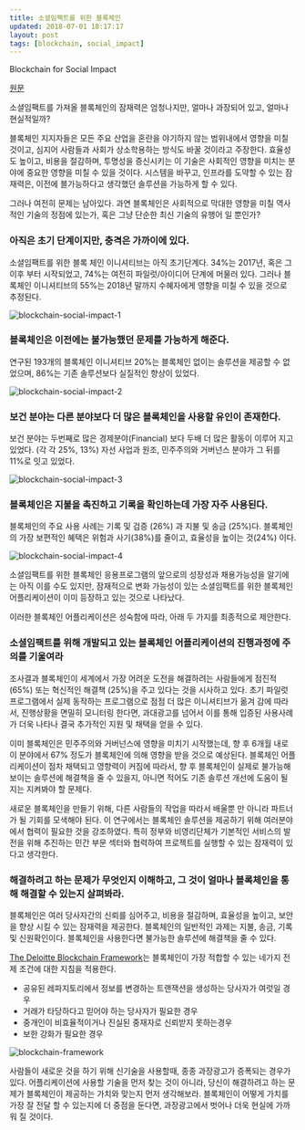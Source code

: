 ```yaml
---
title: 소셜임팩트를 위한 블록체인
updated: 2018-07-01 18:17:17
layout: post
tags: [blockchain, social_impact]
---
```


Blockchain for Social Impact

[원문](https://www.gsb.stanford.edu/sites/gsb/files/publication-pdf/study-blockchain-impact-moving-beyond-hype_0.pdf)

소셜임팩트를 가져올 블록체인의 잠재력은 엄청나지만, 얼마나 과장되어 있고, 얼마나 현실적일까?

블록체인 지지자들은 모든 주요 산업을 혼란을 야기하지 않는 범위내에서 영향을 미칠 것이고, 심지어 사람들과 사회가 상소학용하는 방식도 바꿀 것이라고 주장한다. 효율성도 높이고, 비용을 절감하며, 투명성을 증신시키는 이 기술은 사회적인 영향을 미치는 분야에 중요한 영향을 미칠 수 있을 것이다. 시스템을 바꾸고, 인프라를 도약할 수 있는 잠재력은, 이전에 블가능하다고 생각했던 솔루션을 가능하게 할 수 있다.

그러나 여전히 문제는 남아있다. 과연 블록체인은 사회적으로 막대한 영향을 미칠 역사적인 기술의 정점에 있는가, 혹은 그냥 단순한 최신 기술의 유행어 일 뿐인가?

### 아직은 초기 단계이지만, 충격은 가까이에 있다.

소셜임팩트를 위한 블록 체인 이니셔티브는 아직 초기단계다. 34%는 2017년, 혹은 그 이후 부터 시작되었고, 74%는 여전히 파일럿/아이디어 단계에 머물러 있다. 그러나 블록체인 이니셔티브의 55%는 2018년 말까지 수혜자에게 영향을 미칠 수 있을 것으로 추정된다.

![blockchain-social-impact-1](/images/2018/07/blockchain-social-impact-1.png)

### 블록체인은 이전에는 불가능했던 문제를 가능하게 해준다.

연구된 193개의 블록체인 이니셔티브 20%는 블록체인 없이는 솔루션을 제공할 수 없었으며, 86%는 기존 솔루션보다 실질적인 향상이 있었다.

![blockchain-social-impact-2](/images/2018/07/blockchain-social-impact-2.png)

### 보건 분야는 다른 분야보다 더 많은 블록체인을 사용할 유인이 존재한다.

보건 분야는 두번째로 많은 경제분야(Financial) 보다 두배 더 많은 활동이 이루어 지고 있었다. (각 각 25%, 13%) 자선 사업과 원조, 민주주의와 거버넌스 분야가 그 뒤를 11%로 잇고 있었다.

![blockchain-social-impact-3](/images/2018/07/blockchain-social-impact-3.png)

### 블록체인은 지불을 촉진하고 기록을 확인하는데 가장 자주 사용된다.

블록체인의 주요 사용 사례는 기록 및 검증 (26%) 과 지불 및 송금 (25%)다. 블록체인의 가장 보편적인 혜택은 위험과 사기(38%)를 줄이고, 효율성을 높이는 것(24%) 이다.

![blockchain-social-impact-4](/images/2018/07/blockchain-social-impact-4.png)

소셜임팩트를 위한 블록체인 응용프로그램의 앞으로의 성장성과 채용가능성을 알기에는 아직 이를 수도 있지만, 잠재적으로 변화 가능성이 있는 소셜임팩트를 위한 블록체인 어플리케이션이 이미 등장하고 있는 것으로 나타났다.

이러한 블록체인 어플리케이션은 성숙함에 따라, 아래 두 가지를 최종적으로 제안한다.

### 소셜임팩트를 위해 개발되고 있는 블록체인 어플리케이션의 진행과정에 주의를 기울여라

조사결과 블록체인이 세계에서 가장 어려운 도전을 해결하려는 사람들에게 점진적 (65%) 또는 혁신적인 해결책 (25%)을 주고 있다는 것을 시사하고 있다. 초기 파일럿 프로그램에서 실제 동작하는 프로그램으로 점점 더 많은 이니셔티브가 옮겨 감에 따라서, 진행상황을 면밀히 모니터링 한다면, 과대광고를 넘어서 이를 통해 입증된 사용사례가 더욱 나타나 결국 추가적인 지원 및 채택을 얻을 수 있다.

이미 블록체인은 민주주의와 거버넌스에 영향을 미치기 시작했는데, 향 후 6개월 내로 이 분야에서 67% 정도가 블록체인에 의해 영향을 받을 것으로 예상된다. 블록체인 어플리케이션이 점차 채택되고 영향력이 커짐에 따라서, 향 후 블록체인이 실제로 불가능해 보이는 솔루션에 해결책을 줄 수 있을지, 아니면 적어도 기존 솔루션 개선에 도움이 될 지는 지켜봐야 할 문제다.

새로운 블록체인을 만들기 위해, 다른 사람들의 작업을 따라서 배울뿐 만 아니라 파트너가 될 기회를 모색해야 된다. 이 연구에서는 블록체인 솔루션을 제공하기 위해 여러분야에서 협력이 필요한 것을 강조하였다. 특히 정부와 비영리단체가 기본적인 서비스의 발전을 위해 추진하는 민간 부문 섹터와 협력하여 프로젝트를 실행할 수 있는 잠재력이 있다고 생각한다.

### 해결하려고 하는 문제가 무엇인지 이해하고, 그 것이 얼마나 블록체인을 통해 해결할 수 있는지 살펴봐라.

블록체인은 여러 당사자간의 신뢰를 심어주고, 비용을 절감하며, 효율성을 높이고, 보안을 향상 시킬 수 있는 잠재력을 제공한다. 블록체인의 일반적인 과제는 지불, 송금, 기록 및 신원확인이다. 블록체인을 사용한다면 불가능한 솔루션에 해결책을 줄 수 있다.

 [The Deloitte Blockchain Framework](https://www2.deloitte.com/content/dam/Deloitte/in/Documents/industries/in-convergence-blockchain-fitment-noexp.pdf)는 블록체인이 가장 적합할 수 있는 네가지 전제 조건에 대한 지침을 적용한다.

 - 공유된 레파지토리에서 정보를 변경하는 트랜잭션을 생성하는 당사자가 여럿일 경우
 - 거래가 타당하다고 믿어야 하는 당사자가 필요한 경우
 - 중개인이 비효율적이거나 진실된 중재자로 신뢰받지 못하는경우
 - 보한 강화가 필요한 경우

 ![blockchain-framework](/images/2018/07/blockchain-framework.png)

사람들이 새로운 것을 하기 위해 신기술을 사용할때, 종종 과장광고가 증폭되는 경우가 있다. 어플리케이션에 사용할 기술을 먼저 찾는 것이 아니라, 당신이 해결하려고 하는 문제가 블록체인이 제공하는 가치와 맞는지 먼저 생각해보라. 블록체인이 어떻게 가치를 가장 잘 전달 할 수 있는지에 더 중점을 둔다면, 과장광고에서 벗어나 더욱 현실에 가까워 질 것이다.
